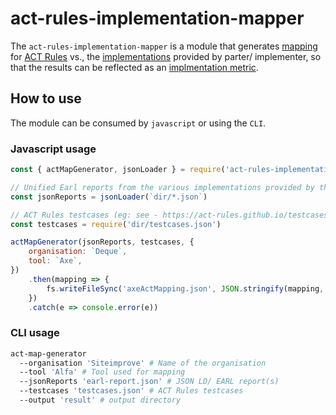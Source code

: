 # act-rules-implementation-mapper

The `act-rules-implementation-mapper` is a module that generates [mapping](https://act-rules.github.io/pages/implementations/mapping/) for [ACT Rules](https://act-rules.github.io/rules/) vs., the [implementations](https://act-rules.github.io/pages/implementations/reporting/) provided by parter/ implementer, so that the results can be reflected as an [implmentation metric](https://act-rules.github.io/pages/implementations/overview/).

## How to use

The module can be consumed by `javascript` or using the `CLI`.

### Javascript usage

```js
const { actMapGenerator, jsonLoader } = require('act-rules-implementation-mapper')

// Unified Earl reports from the various implementations provided by the implementer
const jsonReports = jsonLoader(`dir/*.json`)

// ACT Rules testcases (eg: see - https://act-rules.github.io/testcases.json)
const testcases = require('dir/testcases.json')

actMapGenerator(jsonReports, testcases, {
	organisation: `Deque`,
	tool: `Axe`,
})
	.then(mapping => {
		fs.writeFileSync('axeActMapping.json', JSON.stringify(mapping, null, 2))
	})
	.catch(e => console.error(e))
```

### CLI usage

```sh
act-map-generator
  --organisation 'Siteimprove' # Name of the organisation
  --tool 'Alfa' # Tool used for mapping
  --jsonReports 'earl-report.json' # JSON LD/ EARL report(s)
  --testcases 'testcases.json' # ACT Rules testcases
  --output 'result' # output directory
```
